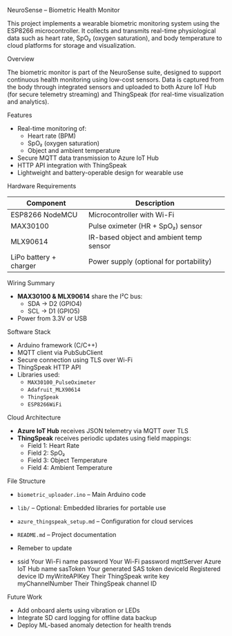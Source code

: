 NeuroSense – Biometric Health Monitor

This project implements a wearable biometric monitoring system using the ESP8266 microcontroller. It collects and transmits real-time physiological data such as heart rate, SpO₂ (oxygen saturation), and body temperature to cloud platforms for storage and visualization.

Overview

The biometric monitor is part of the NeuroSense suite, designed to support continuous health monitoring using low-cost sensors. Data is captured from the body through integrated sensors and uploaded to both Azure IoT Hub (for secure telemetry streaming) and ThingSpeak (for real-time visualization and analytics).

Features

- Real-time monitoring of:
  - Heart rate (BPM)
  - SpO₂ (oxygen saturation)
  - Object and ambient temperature
- Secure MQTT data transmission to Azure IoT Hub
- HTTP API integration with ThingSpeak
- Lightweight and battery-operable design for wearable use

Hardware Requirements

| Component               | Description                               |
|------------------------|-------------------------------------------|
| ESP8266 NodeMCU        | Microcontroller with Wi-Fi                |
| MAX30100               | Pulse oximeter (HR + SpO₂) sensor         |
| MLX90614               | IR-based object and ambient temp sensor   |
| LiPo battery + charger | Power supply (optional for portability)   |

Wiring Summary

- **MAX30100 & MLX90614** share the I²C bus:
  - SDA → D2 (GPIO4)
  - SCL → D1 (GPIO5)
- Power from 3.3V or USB

Software Stack

- Arduino framework (C/C++)
- MQTT client via PubSubClient
- Secure connection using TLS over Wi-Fi
- ThingSpeak HTTP API
- Libraries used:
  - `MAX30100_PulseOximeter`
  - `Adafruit_MLX90614`
  - `ThingSpeak`
  - `ESP8266WiFi`

Cloud Architecture

- **Azure IoT Hub** receives JSON telemetry via MQTT over TLS
- **ThingSpeak** receives periodic updates using field mappings:
  - Field 1: Heart Rate
  - Field 2: SpO₂
  - Field 3: Object Temperature
  - Field 4: Ambient Temperature

File Structure

- `biometric_uploader.ino` – Main Arduino code
- `lib/` – Optional: Embedded libraries for portable use
- `azure_thingspeak_setup.md` – Configuration for cloud services
- `README.md` – Project documentation

- Remeber to update

- ssid	    Your Wi-Fi name
password	  Your Wi-Fi password
mqttServer	Azure IoT Hub name
sasToken	  Your generated SAS token
deviceId	  Registered device ID
myWriteAPIKey	  Their ThingSpeak write key
myChannelNumber	Their ThingSpeak channel ID

Future Work

- Add onboard alerts using vibration or LEDs
- Integrate SD card logging for offline data backup
- Deploy ML-based anomaly detection for health trends
